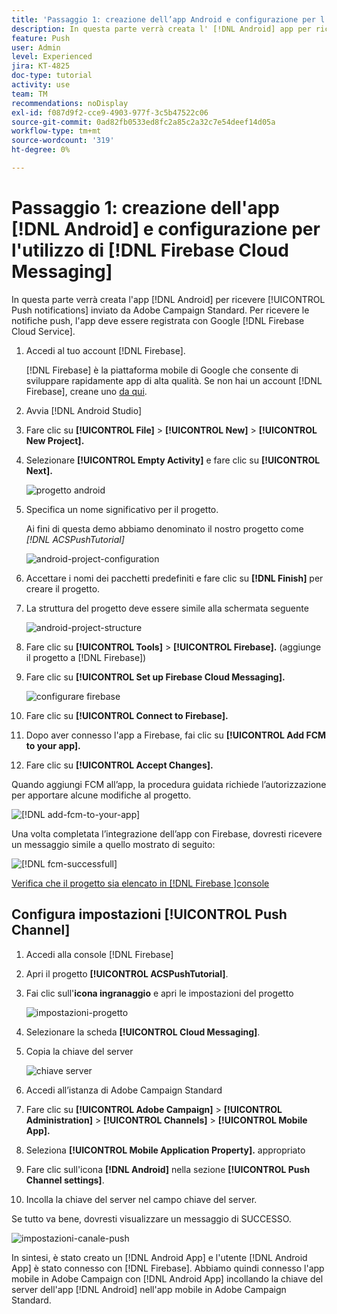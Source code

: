```yaml
---
title: 'Passaggio 1: creazione dell’app Android e configurazione per l’utilizzo della messaggistica Firebase Cloud'
description: In questa parte verrà creata l' [!DNL Android] app per ricevere [!UICONTROL Push notifications] inviata da Adobe Campaign Standard. Per ricevere le notifiche push, l'app deve essere registrata con Google [!DNL Firebase Cloud Service].
feature: Push
user: Admin
level: Experienced
jira: KT-4825
doc-type: tutorial
activity: use
team: TM
recommendations: noDisplay
exl-id: f087d9f2-cce9-4903-977f-3c5b47522c06
source-git-commit: 0ad82fb0533ed8fc2a85c2a32c7e54deef14d05a
workflow-type: tm+mt
source-wordcount: '319'
ht-degree: 0%

---
```


# Passaggio 1: creazione dell&#39;app [!DNL Android] e configurazione per l&#39;utilizzo di [!DNL Firebase Cloud Messaging]

In questa parte verrà creata l&#39;app [!DNL Android] per ricevere [!UICONTROL Push notifications] inviato da Adobe Campaign Standard. Per ricevere le notifiche push, l&#39;app deve essere registrata con Google [!DNL Firebase Cloud Service].

1. Accedi al tuo account [!DNL Firebase].

   [!DNL Firebase] è la piattaforma mobile di Google che consente di sviluppare rapidamente app di alta qualità. Se non hai un account [!DNL Firebase], creane uno [da qui](https://firebase.google.com).

2. Avvia [!DNL Android Studio]
3. Fare clic su **[!UICONTROL File]** > **[!UICONTROL New]** > **[!UICONTROL New Project].**
4. Selezionare **[!UICONTROL Empty Activity]** e fare clic su **[!UICONTROL Next].**

   ![progetto android](assets/android-project.PNG)

5. Specifica un nome significativo per il progetto.

   Ai fini di questa demo abbiamo denominato il nostro progetto come *[!DNL ACSPushTutorial]*

   ![android-project-configuration](assets/android-project-configuration.PNG)

6. Accettare i nomi dei pacchetti predefiniti e fare clic su **[!DNL Finish]** per creare il progetto.
7. La struttura del progetto deve essere simile alla schermata seguente

   ![android-project-structure](assets/android-project-structure.PNG)

8. Fare clic su **[!UICONTROL Tools]** > **[!UICONTROL Firebase].** (aggiunge il progetto a [!DNL Firebase])
9. Fare clic su **[!UICONTROL Set up Firebase Cloud Messaging].**

   ![configurare firebase](assets/android-project-firebase-messaging.PNG)

10. Fare clic su **[!UICONTROL Connect to Firebase].**
11. Dopo aver connesso l&#39;app a Firebase, fai clic su **[!UICONTROL Add FCM to your app].**
12. Fare clic su **[!UICONTROL Accept Changes].**

   Quando aggiungi FCM all’app, la procedura guidata richiede l’autorizzazione per apportare alcune modifiche al progetto.

   ![[!DNL add-fcm-to-your-app]](assets/firebase-add-fcm-to-app.PNG)

Una volta completata l’integrazione dell’app con Firebase, dovresti ricevere un messaggio simile a quello mostrato di seguito:

![[!DNL fcm-successfull]](assets/android-firebase-success.PNG)

[Verifica che il progetto sia elencato in [!DNL Firebase ]console](https://console.firebase.google.com/)

## Configura impostazioni [!UICONTROL Push Channel]

1. Accedi alla console [!DNL Firebase]
2. Apri il progetto **[!UICONTROL ACSPushTutorial]**.
3. Fai clic sull&#39;**icona ingranaggio** e apri le impostazioni del progetto

   ![impostazioni-progetto](assets/firebase-project-settings.PNG)

4. Selezionare la scheda **[!UICONTROL Cloud Messaging]**.
5. Copia la chiave del server

   ![chiave server](assets/firebase-server-key.PNG)

6. Accedi all’istanza di Adobe Campaign Standard
7. Fare clic su **[!UICONTROL Adobe Campaign]** > **[!UICONTROL Administration]** > **[!UICONTROL Channels]** > **[!UICONTROL Mobile App].**
8. Seleziona **[!UICONTROL Mobile Application Property].** appropriato
9. Fare clic sull&#39;icona **[!DNL Android]** nella sezione **[!UICONTROL Push Channel settings]**.
10. Incolla la chiave del server nel campo chiave del server.

Se tutto va bene, dovresti visualizzare un messaggio di SUCCESSO.

![impostazioni-canale-push](assets/push-channel-settings.PNG)

In sintesi, è stato creato un [!DNL Android App] e l&#39;utente [!DNL Android App] è stato connesso con [!DNL Firebase]. Abbiamo quindi connesso l&#39;app mobile in Adobe Campaign con [!DNL Android App] incollando la chiave del server dell&#39;app [!DNL Android] nell&#39;app mobile in Adobe Campaign Standard.
